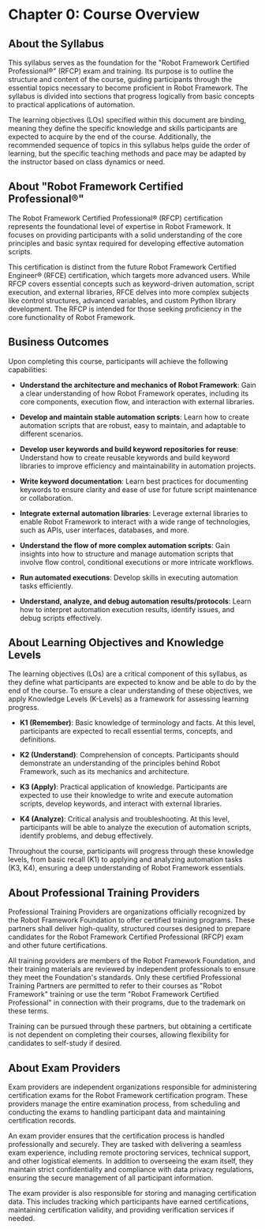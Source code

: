 # Chapter 0: Course Overview

## About the Syllabus
This syllabus serves as the foundation for the "Robot Framework Certified Professional®" (RFCP) exam and training. Its purpose is to outline the structure and content of the course, guiding participants through the essential topics necessary to become proficient in Robot Framework. The syllabus is divided into sections that progress logically from basic concepts to practical applications of automation.

The learning objectives (LOs) specified within this document are binding, meaning they define the specific knowledge and skills participants are expected to acquire by the end of the course. Additionally, the recommended sequence of topics in this syllabus helps guide the order of learning, but the specific teaching methods and pace may be adapted by the instructor based on class dynamics or need.

## About "Robot Framework Certified Professional®"
The Robot Framework Certified Professional® (RFCP) certification represents the foundational level of expertise in Robot Framework. It focuses on providing participants with a solid understanding of the core principles and basic syntax required for developing effective automation scripts.

This certification is distinct from the future Robot Framework Certified Engineer® (RFCE) certification, which targets more advanced users. While RFCP covers essential concepts such as keyword-driven automation, script execution, and external libraries, RFCE delves into more complex subjects like control structures, advanced variables, and custom Python library development. The RFCP is intended for those seeking proficiency in the core functionality of Robot Framework.

## Business Outcomes
Upon completing this course, participants will achieve the following capabilities:

- **Understand the architecture and mechanics of Robot Framework**: Gain a clear understanding of how Robot Framework operates, including its core components, execution flow, and interaction with external libraries.

- **Develop and maintain stable automation scripts**: Learn how to create automation scripts that are robust, easy to maintain, and adaptable to different scenarios.

- **Develop user keywords and build keyword repositories for reuse**: Understand how to create reusable keywords and build keyword libraries to improve efficiency and maintainability in automation projects.

- **Write keyword documentation**: Learn best practices for documenting keywords to ensure clarity and ease of use for future script maintenance or collaboration.

- **Integrate external automation libraries**: Leverage external libraries to enable Robot Framework to interact with a wide range of technologies, such as APIs, user interfaces, databases, and more.

- **Understand the flow of more complex automation scripts**: Gain insights into how to structure and manage automation scripts that involve flow control, conditional executions or more intricate workflows.

- **Run automated executions**: Develop skills in executing automation tasks efficiently.

- **Understand, analyze, and debug automation results/protocols**: Learn how to interpret automation execution results, identify issues, and debug scripts effectively.

## About Learning Objectives and Knowledge Levels
The learning objectives (LOs) are a critical component of this syllabus, as they define what participants are expected to know and be able to do by the end of the course. To ensure a clear understanding of these objectives, we apply Knowledge Levels (K-Levels) as a framework for assessing learning progress.

- **K1 (Remember)**: Basic knowledge of terminology and facts. At this level, participants are expected to recall essential terms, concepts, and definitions.

- **K2 (Understand)**: Comprehension of concepts. Participants should demonstrate an understanding of the principles behind Robot Framework, such as its mechanics and architecture.

- **K3 (Apply)**: Practical application of knowledge. Participants are expected to use their knowledge to write and execute automation scripts, develop keywords, and interact with external libraries.

- **K4 (Analyze)**: Critical analysis and troubleshooting. At this level, participants will be able to analyze the execution of automation scripts, identify problems, and debug effectively.

Throughout the course, participants will progress through these knowledge levels, from basic recall (K1) to applying and analyzing automation tasks (K3, K4), ensuring a deep understanding of Robot Framework essentials.

## About Professional Training Providers

Professional Training Providers are organizations officially recognized by the Robot Framework Foundation to offer certified training programs. These partners shall deliver high-quality, structured courses designed to prepare candidates for the Robot Framework Certified Professional (RFCP) exam and other future certifications.

All training providers are members of the Robot Framework Foundation, and their training materials are reviewed by independent professionals to ensure they meet the Foundation's standards. Only these certified Professional Training Partners are permitted to refer to their courses as "Robot Framework" training or use the term "Robot Framework Certified Professional" in connection with their programs, due to the trademark on these terms.

Training can be pursued through these partners, but obtaining a certificate is not dependent on completing their courses, allowing flexibility for candidates to self-study if desired.

## About Exam Providers

Exam providers are independent organizations responsible for administering certification exams for the Robot Framework certification program. These providers manage the entire examination process, from scheduling and conducting the exams to handling participant data and maintaining certification records.

An exam provider ensures that the certification process is handled professionally and securely. They are tasked with delivering a seamless exam experience, including remote proctoring services, technical support, and other logistical elements. In addition to overseeing the exam itself, they maintain strict confidentiality and compliance with data privacy regulations, ensuring the secure management of all participant information.

The exam provider is also responsible for storing and managing certification data. This includes tracking which participants have earned certifications, maintaining certification validity, and providing verification services if needed.